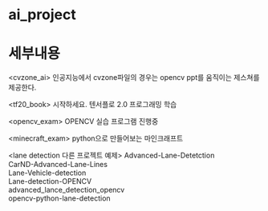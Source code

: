 # ai_project

# 세부내용

<cvzone_ai>
인공지능에서 cvzone파일의 경우는 opencv ppt를 움직이는 제스쳐를 제공한다.

<tf20_book>
시작하세요. 텐서플로 2.0 프로그래밍 학습

<opencv_exam>
OPENCV 실습 프로그램 진행중

<minecraft_exam>
python으로 만들어보는 마인크래프트

<lane detection 다른 프로젝트 예제>
Advanced-Lane-Detetction<br>
CarND-Advanced-Lane-Lines<br>
Lane-Vehicle-detection<br>
Lane-detection-OPENCV<br>
advanced_lance_detection_opencv<br>
opencv-python-lane-detection

